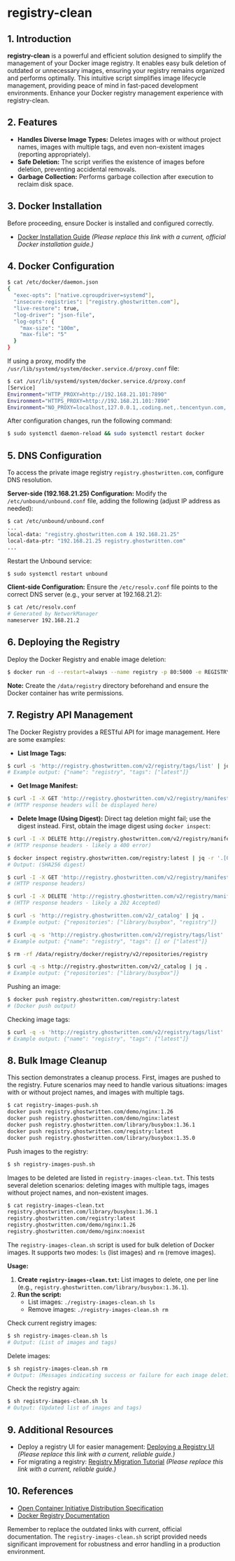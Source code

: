 # registry-clean

## 1. Introduction

**registry-clean** is a powerful and efficient solution designed to simplify the management of your Docker image registry.  It enables easy bulk deletion of outdated or unnecessary images, ensuring your registry remains organized and performs optimally. This intuitive script simplifies image lifecycle management, providing peace of mind in fast-paced development environments.  Enhance your Docker registry management experience with registry-clean.


## 2. Features

* **Handles Diverse Image Types:**  Deletes images with or without project names, images with multiple tags, and even non-existent images (reporting appropriately).
* **Safe Deletion:** The script verifies the existence of images before deletion, preventing accidental removals.
* **Garbage Collection:** Performs garbage collection after execution to reclaim disk space.


## 3. Docker Installation

Before proceeding, ensure Docker is installed and configured correctly.

- [Docker Installation Guide](https://blog.csdn.net/xixihahalelehehe/article/details/104293170)  *(Please replace this link with a current, official Docker installation guide.)*


## 4. Docker Configuration

```bash
$ cat /etc/docker/daemon.json
{
  "exec-opts": ["native.cgroupdriver=systemd"],
  "insecure-registries": ["registry.ghostwritten.com"],
  "live-restore": true,
  "log-driver": "json-file",
  "log-opts": {
    "max-size": "100m",
    "max-file": "5"
  }
}
```

If using a proxy, modify the `/usr/lib/systemd/system/docker.service.d/proxy.conf` file:

```bash
$ cat /usr/lib/systemd/system/docker.service.d/proxy.conf
[Service]
Environment="HTTP_PROXY=http://192.168.21.101:7890"
Environment="HTTPS_PROXY=http://192.168.21.101:7890"
Environment="NO_PROXY=localhost,127.0.0.1,.coding.net,.tencentyun.com,.myqcloud.com,*.bsgchina.com"
```

After configuration changes, run the following command:

```bash
$ sudo systemctl daemon-reload && sudo systemctl restart docker
```


## 5. DNS Configuration

To access the private image registry `registry.ghostwritten.com`, configure DNS resolution.

**Server-side (192.168.21.25) Configuration:** Modify the `/etc/unbound/unbound.conf` file, adding the following (adjust IP address as needed):

```bash
$ cat /etc/unbound/unbound.conf
...
local-data: "registry.ghostwritten.com A 192.168.21.25"
local-data-ptr: "192.168.21.25 registry.ghostwritten.com"
...
```

Restart the Unbound service:

```bash
$ sudo systemctl restart unbound
```

**Client-side Configuration:** Ensure the `/etc/resolv.conf` file points to the correct DNS server (e.g., your server at 192.168.21.2):

```bash
$ cat /etc/resolv.conf
# Generated by NetworkManager
nameserver 192.168.21.2
```


## 6. Deploying the Registry

Deploy the Docker Registry and enable image deletion:

```bash
$ docker run -d --restart=always --name registry -p 80:5000 -e REGISTRY_COMPATIBILITY_SCHEMA1_ENABLED=true -e REGISTRY_STORAGE_DELETE_ENABLED=true -v /data/registry:/var/lib/registry registry:latest
```

**Note:** Create the `/data/registry` directory beforehand and ensure the Docker container has write permissions.


## 7. Registry API Management

The Docker Registry provides a RESTful API for image management.  Here are some examples:

* **List Image Tags:**

```bash
$ curl -s 'http://registry.ghostwritten.com/v2/registry/tags/list' | jq .
# Example output: {"name": "registry", "tags": ["latest"]}
```

* **Get Image Manifest:**

```bash
$ curl -I -X GET 'http://registry.ghostwritten.com/v2/registry/manifests/latest'
# (HTTP response headers will be displayed here)
```

* **Delete Image (Using Digest):** Direct tag deletion might fail; use the digest instead. First, obtain the image digest using `docker inspect`:

```bash
$ curl -I -X DELETE http://registry.ghostwritten.com/v2/registry/manifests/latest
# (HTTP response headers - likely a 400 error)

$ docker inspect registry.ghostwritten.com/registry:latest | jq -r '.[0].RepoDigests[]' | grep registry.ghostwritten.com | awk -F '@' '{print $2}'
# Output: (SHA256 digest)

$ curl -I -X GET 'http://registry.ghostwritten.com/v2/registry/manifests/<SHA256_digest>'
# (HTTP response headers)

$ curl -I -X DELETE 'http://registry.ghostwritten.com/v2/registry/manifests/<SHA256_digest>'
# (HTTP response headers - likely a 202 Accepted)

$ curl -s 'http://registry.ghostwritten.com/v2/_catalog' | jq .
# Example output: {"repositories": ["library/busybox", "registry"]}

$ curl -q -s 'http://registry.ghostwritten.com/v2/registry/tags/list' | jq .
# Example output: {"name": "registry", "tags": [] or ["latest"]}

$ rm -rf /data/registry/docker/registry/v2/repositories/registry

$ curl -q -s http://registry.ghostwritten.com/v2/_catalog | jq .
# Example output: {"repositories": ["library/busybox"]}
```

Pushing an image:

```bash
$ docker push registry.ghostwritten.com/registry:latest
# (Docker push output)
```

Checking image tags:

```bash
$ curl -q -s 'http://registry.ghostwritten.com/v2/registry/tags/list' | jq .
# Example output: {"name": "registry", "tags": ["latest"]}
```


## 8. Bulk Image Cleanup

This section demonstrates a cleanup process.  First, images are pushed to the registry.  Future scenarios may need to handle various situations: images with or without project names, and images with multiple tags.

```bash
$ cat registry-images-push.sh
docker push registry.ghostwritten.com/demo/nginx:1.26
docker push registry.ghostwritten.com/demo/nginx:latest
docker push registry.ghostwritten.com/library/busybox:1.36.1
docker push registry.ghostwritten.com/registry:latest
docker push registry.ghostwritten.com/library/busybox:1.35.0
```

Push images to the registry:

```bash
$ sh registry-images-push.sh
```

Images to be deleted are listed in `registry-images-clean.txt`. This tests several deletion scenarios: deleting images with multiple tags, images without project names, and non-existent images.

```bash
$ cat registry-images-clean.txt
registry.ghostwritten.com/library/busybox:1.36.1
registry.ghostwritten.com/registry:latest
registry.ghostwritten.com/demo/nginx:1.26
registry.ghostwritten.com/demo/nginx:noexist
```

The `registry-images-clean.sh` script is used for bulk deletion of Docker images. It supports two modes: `ls` (list images) and `rm` (remove images).

**Usage:**

1. **Create `registry-images-clean.txt`:** List images to delete, one per line (e.g., `registry.ghostwritten.com/library/busybox:1.36.1`).
2. **Run the script:**
    * List images: `./registry-images-clean.sh ls`
    * Remove images: `./registry-images-clean.sh rm`

Check current registry images:

```bash
$ sh registry-images-clean.sh ls
# Output: (List of images and tags)
```

Delete images:

```bash
$ sh registry-images-clean.sh rm
# Output: (Messages indicating success or failure for each image deletion)
```

Check the registry again:

```bash
$ sh registry-images-clean.sh ls
# Output: (Updated list of images and tags)
```


## 9. Additional Resources

- Deploy a registry UI for easier management: [Deploying a Registry UI](https://blog.csdn.net/xixihahalelehehe/article/details/107406198) *(Please replace this link with a current, reliable guide.)*
- For migrating a registry: [Registry Migration Tutorial](https://ghostwritten.blog.csdn.net/article/details/136328119) *(Please replace this link with a current, reliable guide.)*


## 10. References

- [Open Container Initiative Distribution Specification](https://github.com/opencontainers/distribution-spec/blob/v1.0.1/spec.md#pull)
- [Docker Registry Documentation](https://docs.docker.com/registry/#introduction)


Remember to replace the outdated links with current, official documentation.  The `registry-images-clean.sh` script provided needs significant improvement for robustness and error handling in a production environment.
